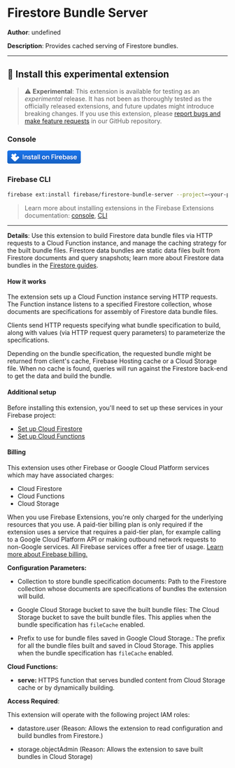 # Firestore Bundle Server

**Author**: undefined

**Description**: Provides cached serving of Firestore bundles.

---

## 🧩 Install this experimental extension

> ⚠️ **Experimental**: This extension is available for testing as an _experimental_ release. It has not been as thoroughly tested as the officially released extensions, and future updates might introduce breaking changes. If you use this extension, please [report bugs and make feature requests](https://github.com/firebase/experimental-extensions/issues/new/choose) in our GitHub repository.

### Console

[![Install this extension in your Firebase project](../install-extension.png?raw=true "Install this extension in your Firebase project")](https://console.firebase.google.com/project/_/extensions/install?ref=firebase/firestore-bundle-server)

### Firebase CLI

```bash
firebase ext:install firebase/firestore-bundle-server --project=<your-project-id>
```

> Learn more about installing extensions in the Firebase Extensions documentation: [console](https://firebase.google.com/docs/extensions/install-extensions?platform=console), [CLI](https://firebase.google.com/docs/extensions/install-extensions?platform=cli)

---

**Details**: Use this extension to build Firestore data bundle files via HTTP requests to a Cloud Function instance, and manage the caching strategy for the built bundle files. Firestore data bundles are static data files built from Firestore documents and query snapshots;
learn more about Firestore data bundles in the [Firestore guides](https://firebase.google.com/docs/firestore/bundles).

#### How it works

The extension sets up a Cloud Function instance serving HTTP requests. The Function instance listens to a specified Firestore collection, whose documents are
specifications for assembly of Firestore data bundle files.

Clients send HTTP requests specifying what bundle specification to build, along with values (via HTTP request query parameters) to parameterize the
specifications.

Depending on the bundle specification, the requested bundle might be returned from client's cache, Firebase Hosting cache or a Cloud Storage file. When no
cache is found, queries will run against the Firestore back-end to get the data and build the bundle.

#### Additional setup

Before installing this extension, you'll need to set up these services in your Firebase project:

- [Set up Cloud Firestore](https://firebase.google.com/docs/firestore/quickstart)
- [Set up Cloud Functions](https://firebase.google.com/docs/functions)

#### Billing

This extension uses other Firebase or Google Cloud Platform services which may have associated charges:

- Cloud Firestore
- Cloud Functions
- Cloud Storage

When you use Firebase Extensions, you're only charged for the underlying resources that you use. A paid-tier billing plan is only required if the extension uses a service that requires a paid-tier plan, for example calling to a Google Cloud Platform API or making outbound network requests to non-Google services. All Firebase services offer a free tier of usage. [Learn more about Firebase billing.](https://firebase.google.com/pricing)

**Configuration Parameters:**

- Collection to store bundle specification documents: Path to the Firestore collection whose documents are specifications of bundles the extension will build.

- Google Cloud Storage bucket to save the built bundle files: The Cloud Storage bucket to save the built bundle files. This applies when the bundle specification has `fileCache` enabled.

- Prefix to use for bundle files saved in Google Cloud Storage.: The prefix for all the bundle files built and saved in Cloud Storage. This applies when the bundle specification has `fileCache` enabled.

**Cloud Functions:**

- **serve:** HTTPS function that serves bundled content from Cloud Storage cache or by dynamically building.

**Access Required**:

This extension will operate with the following project IAM roles:

- datastore.user (Reason: Allows the extension to read configuration and build bundles from Firestore.)

- storage.objectAdmin (Reason: Allows the extension to save built bundles in Cloud Storage)

